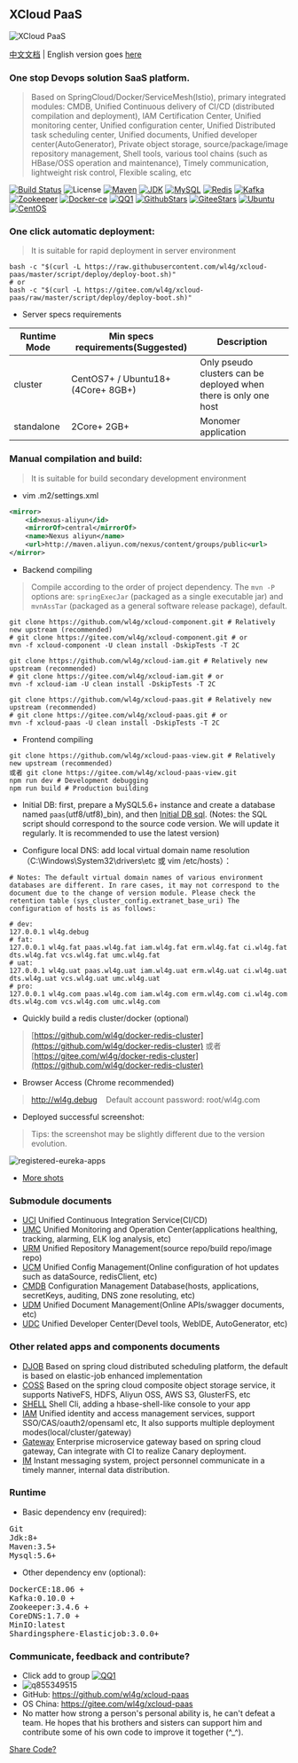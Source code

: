 ## XCloud PaaS
![XCloud PaaS](shots/logo.jpg)

[中文文档](README_CN.md) | English version goes [here](README.md)

### One stop Devops solution SaaS platform.
> Based on SpringCloud/Docker/ServiceMesh(Istio), primary integrated modules: CMDB, Unified Continuous delivery of CI/CD (distributed compilation and deployment), IAM Certification Center, Unified monitoring center, Unified configuration center, Unified Distributed task scheduling center, Unified documents, Unified developer center(AutoGenerator), Private object storage, source/package/image repository management, Shell tools, various tool chains (such as HBase/OSS operation and maintenance), Timely communication, lightweight risk control, Flexible scaling, etc

[![Build Status](https://travis-ci.org/wl4g/xcloud-paas.svg)](https://travis-ci.org/wl4g/xcloud-paas)
![License](https://img.shields.io/badge/license-Apache2.0+-green.svg)
[![Maven](https://img.shields.io/badge/Maven-3.5+-green.svg)](https://github.com/wl4g/xcloud-paas)
[![JDK](https://img.shields.io/badge/JDK-1.8+-green.svg)](https://github.com/wl4g/xcloud-paas)
[![MySQL](https://img.shields.io/badge/MySQL-5.6+-green.svg)](https://github.com/wl4g/xcloud-paas)
[![Redis](https://img.shields.io/badge/RedisCluster-3+-green.svg)](https://github.com/wl4g/xcloud-paas)
[![Kafka](https://img.shields.io/badge/Kafka-0.10.0+-green.svg)](https://github.com/wl4g/xcloud-paas)
[![Zookeeper](https://img.shields.io/badge/Zookeeper-3.4.6+-green.svg)](https://github.com/wl4g/xcloud-paas)
[![Docker-ce](https://img.shields.io/badge/DockerCE-18.06+-green.svg)](https://github.com/wl4g/xcloud-paas)
[![QQ1](https://img.shields.io/badge/QQ1-855349515-green.svg)](https://shang.qq.com/wpa/qunwpa?idkey=0343b06591d19188d86dc078912adfc5c40f023c8ec5a0d1eda5bdfc35ab40d0)
[![GithubStars](https://img.shields.io/github/stars/wl4g/xcloud-paas)](https://github.com/wl4g/xcloud-paas)
[![GiteeStars](https://gitee.com/wl4g/xcloud-paas/badge/star.svg)](https://gitee.com/wl4g/xcloud-paas)
[![Ubuntu](https://img.shields.io/badge/Ubuntu-16+-green.svg)](https://gitee.com/wl4g/xcloud-paas)
[![CentOS](https://img.shields.io/badge/CentOS-6.5+-green.svg)](https://gitee.com/wl4g/xcloud-paas)


### One click automatic deployment:
> It is suitable for rapid deployment in server environment

```
bash -c "$(curl -L https://raw.githubusercontent.com/wl4g/xcloud-paas/master/script/deploy/deploy-boot.sh)"
# or
bash -c "$(curl -L https://gitee.com/wl4g/xcloud-paas/raw/master/script/deploy/deploy-boot.sh)"
```

- Server specs requirements

| Runtime Mode | Min specs requirements(Suggested) | Description |
| ---- | ---- | ---- |
| cluster | CentOS7+ / Ubuntu18+ (4Core+ 8GB+) | Only pseudo clusters can be deployed when there is only one host |
| standalone | 2Core+ 2GB+ | Monomer application |


### Manual compilation and build:
> It is suitable for build secondary development environment

- vim .m2/settings.xml
```xml
<mirror>
    <id>nexus-aliyun</id>
    <mirrorOf>central</mirrorOf>
    <name>Nexus aliyun</name>
    <url>http://maven.aliyun.com/nexus/content/groups/public<url>
</mirror>
```

- Backend compiling
> Compile according to the order of project dependency. The `mvn -P` options are: `springExecJar` (packaged as a single executable jar) and `mvnAssTar` (packaged as a general software release package), default. 

```
git clone https://github.com/wl4g/xcloud-component.git # Relatively new upstream (recommended)
# git clone https://gitee.com/wl4g/xcloud-component.git # or
mvn -f xcloud-component -U clean install -DskipTests -T 2C

git clone https://github.com/wl4g/xcloud-iam.git # Relatively new upstream (recommended)
# git clone https://gitee.com/wl4g/xcloud-iam.git # or
mvn -f xcloud-iam -U clean install -DskipTests -T 2C

git clone https://github.com/wl4g/xcloud-paas.git # Relatively new upstream (recommended)
# git clone https://gitee.com/wl4g/xcloud-paas.git # or
mvn -f xcloud-paas -U clean install -DskipTests -T 2C
```

- Frontend compiling
```
git clone https://github.com/wl4g/xcloud-paas-view.git # Relatively new upstream (recommended)
或者 git clone https://gitee.com/wl4g/xcloud-paas-view.git
npm run dev # Development debugging
npm run build # Production building
```

- Initial DB: first, prepare a MySQL5.6+ instance and create a database named `paas`(utf8/utf8)_bin), and then [Initial DB sql](../../../xcloud-paas-db). (Notes: the SQL script should correspond to the source code version. We will update it regularly. It is recommended to use the latest version)

- Configure local DNS: add local virtual domain name resolution （C:\Windows\System32\drivers\etc 或 vim /etc/hosts）：
```
# Notes: The default virtual domain names of various environment databases are different. In rare cases, it may not correspond to the document due to the change of version module. Please check the retention table (sys_cluster_config.extranet_base_uri) The configuration of hosts is as follows:

# dev:
127.0.0.1 wl4g.debug
# fat:
127.0.0.1 wl4g.fat paas.wl4g.fat iam.wl4g.fat erm.wl4g.fat ci.wl4g.fat dts.wl4g.fat vcs.wl4g.fat umc.wl4g.fat
# uat:
127.0.0.1 wl4g.uat paas.wl4g.uat iam.wl4g.uat erm.wl4g.uat ci.wl4g.uat dts.wl4g.uat vcs.wl4g.uat umc.wl4g.uat
# pro:
127.0.0.1 wl4g.com paas.wl4g.com iam.wl4g.com erm.wl4g.com ci.wl4g.com dts.wl4g.com vcs.wl4g.com umc.wl4g.com
```

- Quickly build a redis cluster/docker (optional)
> [https://github.com/wl4g/docker-redis-cluster](https://github.com/wl4g/docker-redis-cluster) 或者 [https://gitee.com/wl4g/docker-redis-cluster](https://github.com/wl4g/docker-redis-cluster)

- Browser Access (Chrome recommended)
> http://wl4g.debug &nbsp;&nbsp; Default account password: root/wl4g.com

- Deployed successful screenshot:
> Tips: the screenshot may be slightly different due to the version evolution.

![registered-eureka-apps](shots/registered-eureka-apps.png)
- [More shots](shots/)


### Submodule documents
- [UCI](xcloud-paas-uci/README.md)  Unified Continuous Integration Service(CI/CD)
- [UMC](xcloud-paas-umc/README.md)  Unified Monitoring and Operation Center(applications healthing, tracking, alarming, ELK log analysis, etc)
- [URM](xcloud-paas-urm/README.md)  Unified Repository Management(source repo/build repo/image repo)
- [UCM](xcloud-paas-ucm/README.md)  Unified Config Management(Online configuration of hot updates such as dataSource, redisClient, etc)
- [CMDB](xcloud-paas-cmdb/README.md)  Configuration Management Database(hosts, applications, secretKeys, auditing, DNS zone resoluting, etc)
- [UDM](xcloud-paas-udm/README.md)  Unified Document Management(Online APIs/swagger documents, etc)
- [UDC](xcloud-paas-dts/README.md)  Unified Developer Center(Devel tools, WebIDE, AutoGenerator, etc)

### Other related apps and components documents
- [DJOB](xcloud-djob/README_CN.md)           Based on spring cloud distributed scheduling platform, the default is based on elastic-job enhanced implementation
- [COSS](xcloud-coss/README_CN.md)           Based on the spring cloud composite object storage service, it supports NativeFS, HDFS, Aliyun OSS, AWS S3, GlusterFS, etc
- [SHELL](xcloud-shell/README.md)            Shell Cli, adding a hbase-shell-like console to your app
- [IAM](xcloud-iam/README.md)                Unified identity and access management services, support SSO/CAS/oauth2/opensaml etc, It also supports multiple deployment modes(local/cluster/gateway)
- [Gateway](xcloud-gateway/README.md)        Enterprise microservice gateway based on spring cloud gateway, Can integrate with CI to realize Canary deployment.
- [IM](xcloud-im/README.md)                  Instant messaging system, project personnel communicate in a timely manner, internal data distribution.


### Runtime
- Basic dependency env (required):
<pre>
Git
Jdk:8+
Maven:3.5+
Mysql:5.6+
</pre>

- Other dependency env (optional):
<pre>
DockerCE:18.06 +
Kafka:0.10.0 +
Zookeeper:3.4.6 +
CoreDNS:1.7.0 +
MinIO:latest
Shardingsphere-Elasticjob:3.0.0+
</pre>

### Communicate, feedback and contribute?
- Click add to group [![QQ1](https://img.shields.io/badge/QQ1-855349515-green.svg)](https://shang.qq.com/wpa/qunwpa?idkey=0343b06591d19188d86dc078912adfc5c40f023c8ec5a0d1eda5bdfc35ab40d0)
- ![q855349515](shots/q855349515.jpg)
- GitHub: https://github.com/wl4g/xcloud-paas
- OS China: https://gitee.com/wl4g/xcloud-paas
- No matter how strong a person's personal ability is, he can't defeat a team. He hopes that his brothers and sisters can support him and contribute some of his own code to improve it together (^_^).

[Share Code?](https://www.cnblogs.com/wenber/p/3630921.html)
